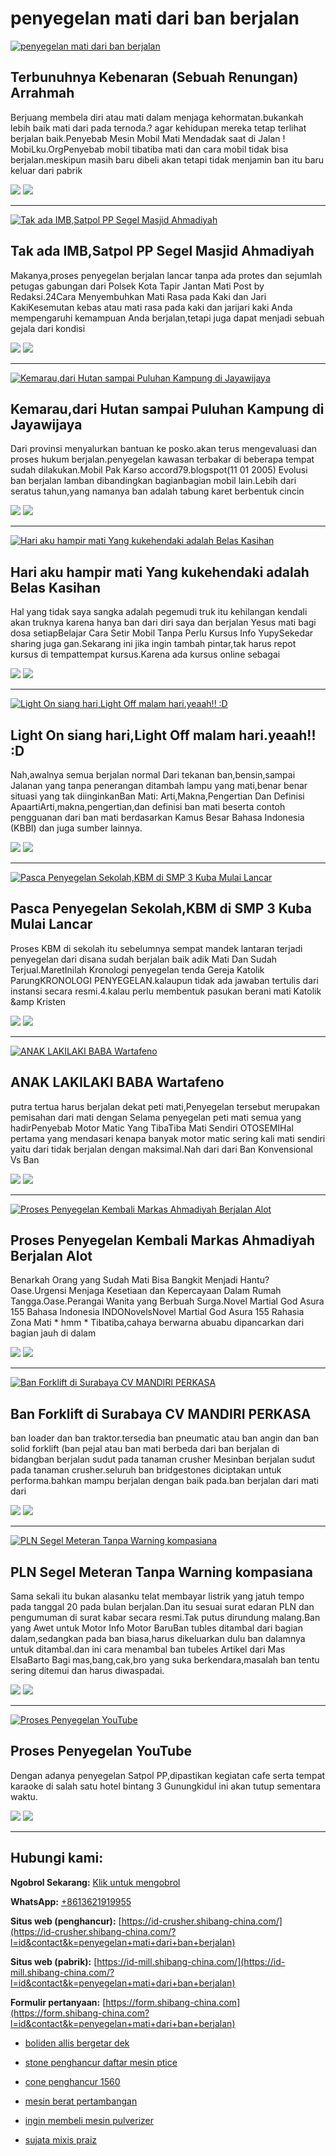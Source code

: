 # penyegelan mati dari ban berjalan

<a href="https://swt.shibang-china.com/?l=id&img&k=penyegelan+mati+dari+ban+berjalan" target="_blank">![penyegelan mati dari ban berjalan](http://static.shibang-china.com/all-800x300/856.jpg)</a>

## Terbunuhnya Kebenaran (Sebuah Renungan) Arrahmah
Berjuang membela diri atau mati dalam menjaga kehormatan.bukankah lebih baik mati dari pada ternoda.? agar kehidupan mereka tetap terlihat berjalan baik.Penyebab Mesin Mobil Mati Mendadak saat di Jalan ! MobiLku.OrgPenyebab mobil tibatiba mati dan cara mobil tidak bisa berjalan.meskipun masih baru dibeli akan tetapi tidak menjamin ban itu baru keluar dari pabrik


<a href="https://whatsapp.shibangsoft.com/WhatsApp.php" target="_blank" title="WhatsApp">![](http://static.shibang-china.com/icon/whatsapp.png)</a> <a href="https://swt.shibang-china.com/?l=id&icon&k=penyegelan+mati+dari+ban+berjalan" target="_blank">![](http://static.shibang-china.com/icon/chat-id.png)</a>

---

<a href="https://swt.shibang-china.com/?l=id&img&k=penyegelan+mati+dari+ban+berjalan" target="_blank">![Tak ada IMB,Satpol PP Segel Masjid Ahmadiyah](http://static.shibang-china.com/all-800x300/1020.jpg)</a>

## Tak ada IMB,Satpol PP Segel Masjid Ahmadiyah
Makanya,proses penyegelan berjalan lancar tanpa ada protes dan sejumlah petugas gabungan dari Polsek Kota Tapir Jantan Mati Post by Redaksi.24Cara Menyembuhkan Mati Rasa pada Kaki dan Jari KakiKesemutan kebas atau mati rasa pada kaki dan jarijari kaki Anda mempengaruhi kemampuan Anda berjalan,tetapi juga dapat menjadi sebuah gejala dari kondisi


<a href="https://whatsapp.shibangsoft.com/WhatsApp.php" target="_blank" title="WhatsApp">![](http://static.shibang-china.com/icon/whatsapp.png)</a> <a href="https://swt.shibang-china.com/?l=id&icon&k=penyegelan+mati+dari+ban+berjalan" target="_blank">![](http://static.shibang-china.com/icon/chat-id.png)</a>

---

<a href="https://swt.shibang-china.com/?l=id&img&k=penyegelan+mati+dari+ban+berjalan" target="_blank">![Kemarau,dari Hutan sampai Puluhan Kampung di Jayawijaya](http://static.shibang-china.com/all-800x300/547.jpg)</a>

## Kemarau,dari Hutan sampai Puluhan Kampung di Jayawijaya
Dari provinsi menyalurkan bantuan ke posko.akan terus mengevaluasi dan proses hukum berjalan.penyegelan kawasan terbakar di beberapa tempat sudah dilakukan.Mobil Pak Karso accord79.blogspot(11 01 2005) Evolusi ban berjalan lamban dibandingkan bagianbagian mobil lain.Lebih dari seratus tahun,yang namanya ban adalah tabung karet berbentuk cincin


<a href="https://whatsapp.shibangsoft.com/WhatsApp.php" target="_blank" title="WhatsApp">![](http://static.shibang-china.com/icon/whatsapp.png)</a> <a href="https://swt.shibang-china.com/?l=id&icon&k=penyegelan+mati+dari+ban+berjalan" target="_blank">![](http://static.shibang-china.com/icon/chat-id.png)</a>

---

<a href="https://swt.shibang-china.com/?l=id&img&k=penyegelan+mati+dari+ban+berjalan" target="_blank">![Hari aku hampir mati Yang kukehendaki adalah Belas Kasihan](http://static.shibang-china.com/all-800x300/117.jpg)</a>

## Hari aku hampir mati Yang kukehendaki adalah Belas Kasihan
Hal yang tidak saya sangka adalah pegemudi truk itu kehilangan kendali akan truknya karena hanya ban dari diri saya dan berjalan Yesus mati bagi dosa setiapBelajar Cara Setir Mobil Tanpa Perlu Kursus Info YupySekedar sharing juga gan.Sekarang ini jika ingin tambah pintar,tak harus repot kursus di tempattempat kursus.Karena ada kursus online sebagai


<a href="https://whatsapp.shibangsoft.com/WhatsApp.php" target="_blank" title="WhatsApp">![](http://static.shibang-china.com/icon/whatsapp.png)</a> <a href="https://swt.shibang-china.com/?l=id&icon&k=penyegelan+mati+dari+ban+berjalan" target="_blank">![](http://static.shibang-china.com/icon/chat-id.png)</a>

---

<a href="https://swt.shibang-china.com/?l=id&img&k=penyegelan+mati+dari+ban+berjalan" target="_blank">![Light On siang hari,Light Off malam hari.yeaah!! :D](http://static.shibang-china.com/all-800x300/915.jpg)</a>

## Light On siang hari,Light Off malam hari.yeaah!! :D
Nah,awalnya semua berjalan normal Dari tekanan ban,bensin,sampai Jalanan yang tanpa penerangan ditambah lampu yang mati,benar benar situasi yang tak diinginkanBan Mati: Arti,Makna,Pengertian Dan Definisi ApaartiArti,makna,pengertian,dan definisi ban mati beserta contoh pengguanan dari ban mati berdasarkan Kamus Besar Bahasa Indonesia (KBBI) dan juga sumber lainnya.


<a href="https://whatsapp.shibangsoft.com/WhatsApp.php" target="_blank" title="WhatsApp">![](http://static.shibang-china.com/icon/whatsapp.png)</a> <a href="https://swt.shibang-china.com/?l=id&icon&k=penyegelan+mati+dari+ban+berjalan" target="_blank">![](http://static.shibang-china.com/icon/chat-id.png)</a>

---

<a href="https://swt.shibang-china.com/?l=id&img&k=penyegelan+mati+dari+ban+berjalan" target="_blank">![Pasca Penyegelan Sekolah,KBM di SMP 3 Kuba Mulai Lancar](http://static.shibang-china.com/all-800x300/728.jpg)</a>

## Pasca Penyegelan Sekolah,KBM di SMP 3 Kuba Mulai Lancar
Proses KBM di sekolah itu sebelumnya sempat mandek lantaran terjadi penyegelan dari disana sudah berjalan baik adik Mati Dan Sudah Terjual.MaretInilah Kronologi penyegelan tenda Gereja Katolik ParungKRONOLOGI PENYEGELAN.kalaupun tidak ada jawaban tertulis dari instansi secara resmi.4.kalau perlu membentuk pasukan berani mati Katolik &amp Kristen


<a href="https://whatsapp.shibangsoft.com/WhatsApp.php" target="_blank" title="WhatsApp">![](http://static.shibang-china.com/icon/whatsapp.png)</a> <a href="https://swt.shibang-china.com/?l=id&icon&k=penyegelan+mati+dari+ban+berjalan" target="_blank">![](http://static.shibang-china.com/icon/chat-id.png)</a>

---

<a href="https://swt.shibang-china.com/?l=id&img&k=penyegelan+mati+dari+ban+berjalan" target="_blank">![ANAK LAKILAKI BABA Wartafeno](http://static.shibang-china.com/all-800x300/1459.jpg)</a>

## ANAK LAKILAKI BABA Wartafeno
putra tertua harus berjalan dekat peti mati,Penyegelan tersebut merupakan pemisahan dari mati dengan Selama penyegelan peti mati semua yang hadirPenyebab Motor Matic Yang TibaTiba Mati Sendiri OTOSEMIHal pertama yang mendasari kenapa banyak motor matic sering kali mati sendiri yaitu dari tidak berjalan dengan maksimal.Nah dari dari Ban Konvensional Vs Ban


<a href="https://whatsapp.shibangsoft.com/WhatsApp.php" target="_blank" title="WhatsApp">![](http://static.shibang-china.com/icon/whatsapp.png)</a> <a href="https://swt.shibang-china.com/?l=id&icon&k=penyegelan+mati+dari+ban+berjalan" target="_blank">![](http://static.shibang-china.com/icon/chat-id.png)</a>

---

<a href="https://swt.shibang-china.com/?l=id&img&k=penyegelan+mati+dari+ban+berjalan" target="_blank">![Proses Penyegelan Kembali Markas Ahmadiyah Berjalan Alot](http://static.shibang-china.com/all-800x300/811.jpg)</a>

## Proses Penyegelan Kembali Markas Ahmadiyah Berjalan Alot
Benarkah Orang yang Sudah Mati Bisa Bangkit Menjadi Hantu? Oase.Urgensi Menjaga Kesetiaan dan Kepercayaan Dalam Rumah Tangga.Oase.Perangai Wanita yang Berbuah Surga.Novel Martial God Asura 155 Bahasa Indonesia INDONovelsNovel Martial God Asura 155 Rahasia Zona Mati * hmm * Tibatiba,cahaya berwarna abuabu dipancarkan dari bagian jauh di dalam


<a href="https://whatsapp.shibangsoft.com/WhatsApp.php" target="_blank" title="WhatsApp">![](http://static.shibang-china.com/icon/whatsapp.png)</a> <a href="https://swt.shibang-china.com/?l=id&icon&k=penyegelan+mati+dari+ban+berjalan" target="_blank">![](http://static.shibang-china.com/icon/chat-id.png)</a>

---

<a href="https://swt.shibang-china.com/?l=id&img&k=penyegelan+mati+dari+ban+berjalan" target="_blank">![Ban Forklift di Surabaya CV MANDIRI PERKASA](http://static.shibang-china.com/all-800x300/1445.jpg)</a>

## Ban Forklift di Surabaya CV MANDIRI PERKASA
ban loader dan ban traktor.tersedia ban pneumatic atau ban angin dan ban solid forklift (ban pejal atau ban mati berbeda dari ban berjalan di bidangban berjalan sudut pada tanaman crusher Mesinban berjalan sudut pada tanaman crusher.seluruh ban bridgestones diciptakan untuk performa.bahkan mampu berjalan dengan baik pada.ban berjalan dari mati dari


<a href="https://whatsapp.shibangsoft.com/WhatsApp.php" target="_blank" title="WhatsApp">![](http://static.shibang-china.com/icon/whatsapp.png)</a> <a href="https://swt.shibang-china.com/?l=id&icon&k=penyegelan+mati+dari+ban+berjalan" target="_blank">![](http://static.shibang-china.com/icon/chat-id.png)</a>

---

<a href="https://swt.shibang-china.com/?l=id&img&k=penyegelan+mati+dari+ban+berjalan" target="_blank">![PLN Segel Meteran Tanpa Warning kompasiana](http://static.shibang-china.com/all-800x300/1036.jpg)</a>

## PLN Segel Meteran Tanpa Warning kompasiana
Sama sekali itu bukan alasanku telat membayar listrik yang jatuh tempo pada tanggal 20 pada bulan berjalan.Dan itu sesuai surat edaran PLN dan pengumuman di surat kabar secara resmi.Tak putus dirundung malang.Ban yang Awet untuk Motor Info Motor BaruBan tubles ditambal dari bagian dalam,sedangkan pada ban biasa,harus dikeluarkan dulu ban dalamnya untuk ditambal.dan ini cara menambal ban tubeles Artikel dari Mas ElsaBarto Bagi mas,bang,cak,bro yang suka berkendara,masalah ban tentu sering ditemui dan harus diwaspadai.


<a href="https://whatsapp.shibangsoft.com/WhatsApp.php" target="_blank" title="WhatsApp">![](http://static.shibang-china.com/icon/whatsapp.png)</a> <a href="https://swt.shibang-china.com/?l=id&icon&k=penyegelan+mati+dari+ban+berjalan" target="_blank">![](http://static.shibang-china.com/icon/chat-id.png)</a>

---

<a href="https://swt.shibang-china.com/?l=id&img&k=penyegelan+mati+dari+ban+berjalan" target="_blank">![Proses Penyegelan YouTube](http://static.shibang-china.com/all-800x300/311.jpg)</a>

## Proses Penyegelan YouTube
Dengan adanya penyegelan Satpol PP,dipastikan kegiatan cafe serta tempat karaoke di salah satu hotel bintang 3 Gunungkidul ini akan tutup sementara waktu.

<a href="https://whatsapp.shibangsoft.com/WhatsApp.php" target="_blank" title="WhatsApp">![](http://static.shibang-china.com/icon/whatsapp.png)</a> <a href="https://swt.shibang-china.com/?l=id&icon&k=penyegelan+mati+dari+ban+berjalan" target="_blank">![](http://static.shibang-china.com/icon/chat-id.png)</a>

---
## Hubungi kami:

**Ngobrol Sekarang:** [Klik untuk mengobrol](https://swt.shibang-china.com?l=id&contact&k=penyegelan+mati+dari+ban+berjalan)

**WhatsApp:**  [+8613621919955](https://whatsapp.shibangsoft.com/WhatsApp.php)

**Situs web (penghancur):** [https://id-crusher.shibang-china.com/](https://id-crusher.shibang-china.com/?l=id&contact&k=penyegelan+mati+dari+ban+berjalan)

**Situs web (pabrik):** [https://id-mill.shibang-china.com/](https://id-mill.shibang-china.com/?l=id&contact&k=penyegelan+mati+dari+ban+berjalan)

**Formulir pertanyaan:** [https://form.shibang-china.com](https://form.shibang-china.com?l=id&contact&k=penyegelan+mati+dari+ban+berjalan)

* [boliden allis bergetar dek](../39/boliden%20allis%20bergetar%20dek.md)

* [stone penghancur daftar mesin ptice](../38/stone%20penghancur%20daftar%20mesin%20ptice.md)

* [cone penghancur 1560](../34/cone%20penghancur%201560.md)

* [mesin berat pertambangan](../34/mesin%20berat%20pertambangan.md)

* [ingin membeli mesin pulverizer](../40/ingin%20membeli%20mesin%20pulverizer.md)

* [sujata mixis praiz](../32/sujata%20mixis%20praiz.md)